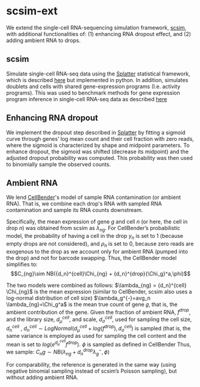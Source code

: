 # scsim-ext
We extend the single-cell RNA-sequencing simulation framework, [scsim](https://github.com/dylkot/scsim), with additional functionalities of:
(1) enhancing RNA dropout effect, and (2) adding ambient RNA to drops.

## scsim
Simulate single-cell RNA-seq data using the [Splatter](https://github.com/Oshlack/splatter) statistical framework, which is described [here](https://genomebiology.biomedcentral.com/articles/10.1186/s13059-017-1305-0) but implemented in python. In addition, simulates doublets and cells with shared gene-expression programs (I.e. activity programs). This was used to benchmark methods for gene expression program inference in single-cell RNA-seq data as described [here](https://elifesciences.org/articles/43803)

## Enhancing RNA dropout
We implement the dropout step described in [Splatter](https://github.com/Oshlack/splatter) by fitting a sigmoid curve through genes’ log mean count and their cell
fraction with zero reads, where the sigmoid is characterized by shape and midpoint parameters.
To enhance dropout, the sigmoid was shifted (decrease its midpoint) and the adjusted dropout probability was computed. This probability was then used to binomially sample the observed counts. 

## Ambient RNA
We lend [CellBender](https://www.biorxiv.org/content/10.1101/791699v1)'s model of sample RNA contamination (or ambient RNA). That is, we combine each drop's RNA with sampled RNA contamination and sample its RNA counts downstream.

Specifically, the mean expression of gene $g$ and cell $n$ (or here, the cell in drop $n$) was obtained
from scsim as $\lambda_{ng}$. For CellBender’s probabilistic model, the probability of having a cell in the
drop $y_n$ is set to 1 (because empty drops are not considered), and $\rho_n$
is set to 0, because zero
reads are exogenous to the drop as we account only for ambient RNA (pumped into the drop)
and not for barcode swapping. Thus, the CellBender model simplifies to:
$$C_{ng}\sim NB({d_n}^{cell}\Chi_{ng} + {d_n}^{drop}{\Chi_g}^a,\phi)$$

The two models were combined as follows:
$\lambda_{ng} = {d_n}^{cell} \Chi_{ng}$ is the mean expression (similar to CellBender, scsim also uses a log-normal distribution of cell size)
$\lambda_g^{-}=avg_n \lambda_{ng}=\Chi_g^a$
is the mean true count of gene 𝑔, that is, the ambient contribution of the
gene.
Given the fraction of ambient RNA, $f^{drop}$, and the library size, $d_{\mu}^{cell}$, and scale, $d_{\sigma}^{cell}$, used for sampling the cell size, $d_{n}^{cell}$
, $d_{n}^{cell}\sim LogNormal(d_{\mu}^{cell} + log(f^{drop}), d_{\sigma}^{cell})$ is sampled (that
is, the same variance is employed as used for sampling the cell content and the mean is set to $log(e^{d_{\mu}^{cell}}f^{drop})$.
$\phi$ is sampled as defined in CellBender
Thus, we sample:
$C_ng \sim NB(\lambda_{ng}+d_n^{drop}\lambda^{-}_g, \phi)$

For comparability, the reference is generated in the same way (using negative binomial sampling instead of scsim’s Poisson sampling), but without adding ambient RNA.
<!-- run_scsim.py has example code for running a simulation with a given set of parameters. It saves the results in the numpy compressed matrix format which can be loaded into a Pandas dataframe as follows:

    with np.load(filename) as f:
        result = pd.DataFrame(**f) -->



